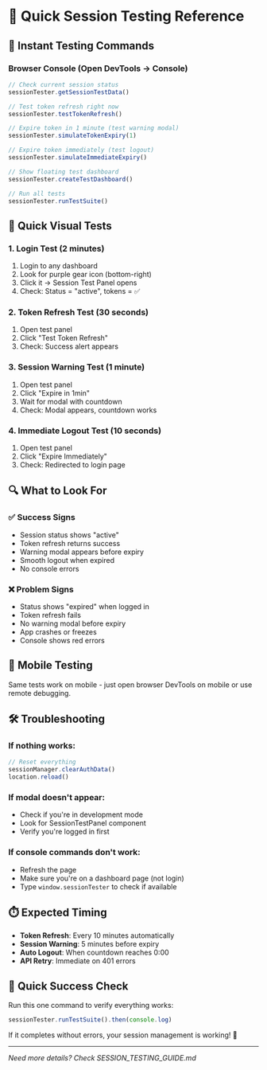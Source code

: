 # 🧪 Quick Session Testing Reference

## 🚀 Instant Testing Commands

### Browser Console (Open DevTools → Console)
```javascript
// Check current session status
sessionTester.getSessionTestData()

// Test token refresh right now
sessionTester.testTokenRefresh()

// Expire token in 1 minute (test warning modal)
sessionTester.simulateTokenExpiry(1)

// Expire token immediately (test logout)
sessionTester.simulateImmediateExpiry()

// Show floating test dashboard
sessionTester.createTestDashboard()

// Run all tests
sessionTester.runTestSuite()
```

## 🎯 Quick Visual Tests

### 1. **Login Test** (2 minutes)
1. Login to any dashboard
2. Look for purple gear icon (bottom-right) 
3. Click it → Session Test Panel opens
4. Check: Status = "active", tokens = ✅

### 2. **Token Refresh Test** (30 seconds)
1. Open test panel
2. Click "Test Token Refresh"
3. Check: Success alert appears

### 3. **Session Warning Test** (1 minute)
1. Open test panel  
2. Click "Expire in 1min"
3. Wait for modal with countdown
4. Check: Modal appears, countdown works

### 4. **Immediate Logout Test** (10 seconds)
1. Open test panel
2. Click "Expire Immediately"  
3. Check: Redirected to login page

## 🔍 What to Look For

### ✅ **Success Signs**
- Session status shows "active"
- Token refresh returns success
- Warning modal appears before expiry
- Smooth logout when expired
- No console errors

### ❌ **Problem Signs**
- Status shows "expired" when logged in
- Token refresh fails
- No warning modal before expiry
- App crashes or freezes
- Console shows red errors

## 📱 Mobile Testing
Same tests work on mobile - just open browser DevTools on mobile or use remote debugging.

## 🛠️ Troubleshooting

### If nothing works:
```javascript
// Reset everything
sessionManager.clearAuthData()
location.reload()
```

### If modal doesn't appear:
- Check if you're in development mode
- Look for SessionTestPanel component
- Verify you're logged in first

### If console commands don't work:
- Refresh the page
- Make sure you're on a dashboard page (not login)
- Type `window.sessionTester` to check if available

## ⏱️ Expected Timing
- **Token Refresh**: Every 10 minutes automatically
- **Session Warning**: 5 minutes before expiry  
- **Auto Logout**: When countdown reaches 0:00
- **API Retry**: Immediate on 401 errors

## 🎉 Quick Success Check
Run this one command to verify everything works:
```javascript
sessionTester.runTestSuite().then(console.log)
```
If it completes without errors, your session management is working! 🚀

---
*Need more details? Check SESSION_TESTING_GUIDE.md*